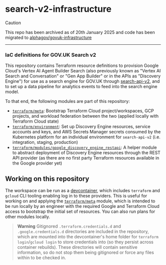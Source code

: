 # search-v2-infrastructure

> [!CAUTION]
> This repo has been archived as of 20th January 2025 and code has been migrated to [alphagov/govuk-infrastructure](https://github.com/alphagov/govuk-infrastructure)

---

### IaC definitions for GOV.UK Search v2

This repository contains Terraform resource definitions to provision Google Cloud's Vertex AI Agent
Builder Search (also previously known as "Vertex AI Search and Conversation" or "Gen App Builder" or
in the APIs as "Discovery Engine") for use as a search engine for GOV.UK through
[search-api-v2](https://github.com/alphagov/search-api-v2), and to set up a data pipeline for
analytics events to feed into the search engine model.

To that end, the following modules are part of this repository:
- [`terraform/meta`](terraform/meta/): Bootstrap Terraform Cloud project/workspaces, GCP projects,
  and workload federation between the two (applied locally with Terraform Cloud state)
- [`terraform/environment`](terraform/environment/): Set up Discovery Engine resources, service
  accounts and keys, and AWS Secrets Manager secrets consumed by the Kubernetes platform for an
  individual environment for `search-api-v2` (i.e. integration, staging, production)
- [`terraform/modules/google_discovery_engine_restapi`](terraform/modules/google_discovery_engine_restapi/):
  A helper module to abstract deployment of Discovery Engine resources through the REST API provider
  (as there are no first party Terraform resources available in the Google provider yet)

## Working on this repository
The workspace can be run as a [devcontainer](https://containers.dev/), which includes `terraform`
and `gcloud` CLI tooling enabling log in to these providers. This is useful for working on and
applying the [`terraform/meta`](terraform/meta/) module, which is intended to be run locally by an
engineer with the required Google and Terraform Cloud access to bootstrap the initial set of
resources. You can also run plans for other modules locally.

> **Warning**
> Gitignored `.terraform.credentials.d` and `.google.credentials.d` directories are included in the
> repository, which are mounted into the devcontainer's home folder for `terraform login`/`gcloud
> login` to store credentials into (so they persist across container rebuilds). These directories
> will contain sensitive information, so do not stop them being gitignored or force any files within
> to be checked in.
